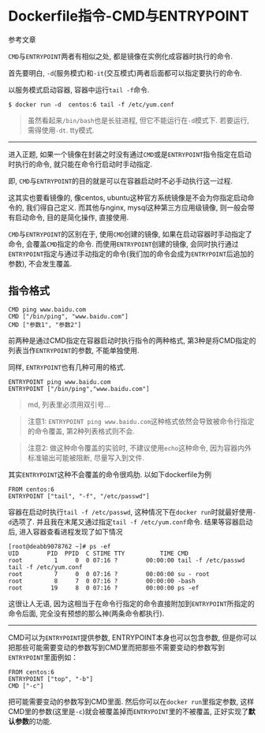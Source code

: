 # Dockerfile指令-CMD与ENTRYPOINT

参考文章

`CMD`与`ENTRYPOINT`两者有相似之处, 都是镜像在实例化成容器时执行的命令.

首先要明白, `-d`(服务模式)和`-it`(交互模式)两者后面都可以指定要执行的命令.

以服务模式启动容器, 容器中运行`tail -f`命令.

```
$ docker run -d  centos:6 tail -f /etc/yum.conf
```

> 虽然看起来`/bin/bash`也是长驻进程, 但它不能运行在`-d`模式下. 若要运行, 需得使用`-dt`. tty模式.

------

进入正题, 如果一个镜像在封装之时没有通过`CMD`或是`ENTRYPOINT`指令指定在启动时执行的命令, 就只能在命令行启动时手动指定.

即, `CMD`与`ENTRYPOINT`的目的就是可以在容器启动时不必手动执行这一过程.

这其实也要看镜像的, 像centos, ubuntu这种官方系统镜像是不会为你指定启动命令的, 我们得自己定义. 而其他与nginx, mysql这种第三方应用级镜像, 则一般会带有启动命令, 目的是简化操作, 直接使用.

`CMD`与`ENTRYPOINT`的区别在于, 使用`CMD`创建的镜像, 如果在启动容器时手动指定了命令, 会覆盖`CMD`指定的命令. 而使用`ENTRYPOINT`创建的镜像, 会同时执行通过`ENTRYPOINT`指定与通过手动指定的命令(我们加的命令会成为`ENTRYPOINT`后追加的参数), 不会发生覆盖.

## 指令格式

```
CMD ping www.baidu.com 
CMD ["/bin/ping", "www.baidu.com"]
CMD ["参数1", "参数2"]
```

前两种是通过CMD指定在容器启动时执行指令的两种格式, 第3种是将CMD指定的列表当作`ENTRYPOINT`的参数, 不能单独使用.

同样, `ENTRYPOINT`也有几种可用的格式.

```
ENTRYPOINT ping www.baidu.com 
ENTRYPOINT ["/bin/ping","www.baidu.com"]
```

> md, 列表里必须用双引号...

> 注意1: `ENTRYPOINT ping www.baidu.com`这种格式依然会导致被命令行指定的命令覆盖, 第2种列表格式则不会.

> 注意2: 做这种命令覆盖的实验时, 不建议使用`echo`这种命令, 因为容器内外标准输出可能被阻断, 尽量写入到文件.

其实`ENTRYPOINT`这种不会覆盖的命令很鸡肋. 以如下dockerfile为例

```
FROM centos:6
ENTRYPOINT ["tail", "-f", "/etc/passwd"]
```

容器在启动时执行`tail -f /etc/passwd`, 这种情况下在`docker run`时就最好使用`-d`选项了. 并且我在末尾又通过指定`tail -f /etc/yum.conf`命令. 结果等容器启动后, 进入容器查看进程发现了如下情况

```
[root@deabb9078762 ~]# ps -ef
UID        PID  PPID  C STIME TTY          TIME CMD
root         1     0  0 07:16 ?        00:00:00 tail -f /etc/passwd tail -f /etc/yum.conf
root         7     0  0 07:16 ?        00:00:00 su - root
root         8     7  0 07:16 ?        00:00:00 -bash
root        19     8  0 07:16 ?        00:00:00 ps -ef
```

这很让人无语, 因为这相当于在命令行指定的命令直接附加到`ENTRYPOINT`所指定的命令后面, 完全没有预想的那么神(两条命令都执行).

------

CMD可以为`ENTRYPOINT`提供参数, ENTRYPOINT本身也可以包含参数, 但是你可以把那些可能需要变动的参数写到CMD里而把那些不需要变动的参数写到`ENTRYPOINT`里面例如：

```
FROM centos:6
ENTRYPOINT ["top", "-b"]   
CMD ["-c"]  
```

把可能需要变动的参数写到CMD里面. 然后你可以在`docker run`里指定参数, 这样CMD里的参数(这里是`-c`)就会被覆盖掉而`ENTRYPOINT`里的不被覆盖, 正好实现了**默认参数**的功能.
